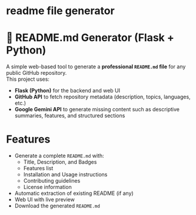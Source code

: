 # readme file generator
# 📄 README.md Generator (Flask + Python)

A simple web-based tool to generate a **professional `README.md` file** for any public GitHub repository.  
This project uses:

- **Flask (Python)** for the backend and web UI
- **GitHub API** to fetch repository metadata (description, topics, languages, etc.)
- **Google Gemini API** to generate missing content such as descriptive summaries, features, and structured sections

# Features

- Generate a complete `README.md` with:
  - Title, Description, and Badges
  - Features list
  - Installation and Usage instructions
  - Contributing guidelines
  - License information
- Automatic extraction of existing README (if any)
- Web UI with live preview
- Download the generated `README.md`


